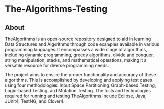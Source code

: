 # The-Algorithms-Testing

## About
TheAlgorithms is an open-source repository designed to aid in learning Data Structures and Algorithms through code examples available in various programming languages. It encompasses a wide range of algorithms, including dynamic programming, greedy algorithms, divide and conquer, string manipulation, stacks, and mathematical operations, making it a versatile resource for diverse programming needs.

The project aims to ensure the proper functionality and accuracy of these algorithms. This is accomplished by developing and applying test cases using four methodologies: Input Space Partitioning, Graph-based Testing, Logic-based Testing, and Mutation Testing. The tools and technologies required for running and testing TheAlgorithms include Eclipse, Java, JUnit4, TestNG, and Clover4.
